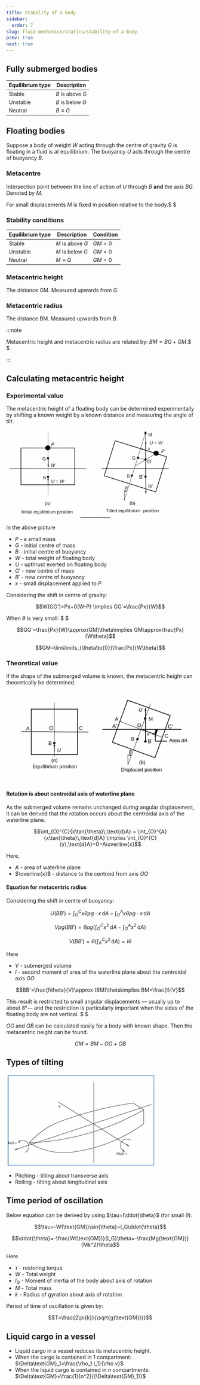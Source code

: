 ```yaml
---
title: Stability of a Body
sidebar:
  order: 7
slug: fluid-mechanics/statics/stability-of-a-body
prev: true
next: true
---
```


## Fully submerged bodies

| Equilibrium type | Description      |
| ---------------- | ---------------- |
| Stable           | $B$ is above $G$ |
| Unstable         | $B$ is below $G$ |
| Neutral          | ${B}\equiv{G}$   |

## Floating bodies

Suppose a body of weight $W$ acting through the centre of gravity $G$ is
floating in a fluid is at equilibrium. The buoyancy $U$ acts through the centre
of buoyancy $B$.

### Metacentre

Intersection point between the line of action of $U$ through $B$ **and** the
axis $BG$. Denoted by $M$.

For small displacements $M$ is fixed in position relative to the body.$ $

### Stability conditions

| Equilibrium type | Description      | Condition |
| ---------------- | ---------------- | --------- |
| Stable           | $M$ is above $G$ | $GM>0$    |
| Unstable         | $M$ is below $G$ | $GM<0$    |
| Neutral          | $M\equiv{G}$     | $GM=0$    |

### Metacentric height

The distance $\text{GM}$. Measured upwards from $G$.

### Metacentric radius

The distance $\text{BM}$. Measured upwards from $B$.

:::note

Metacentric height and metacentric radius are related by: $BM=BG+GM$.$ $

:::

## Calculating metacentric height

### Experimental value

The metacentric height of a floating body can be determined experimentally by
shifting a known weight by a known distance and measuring the angle of tilt.

![Experimental Metacentre Height](./images/experimental-metacentre-height.jpg)

In the above picture

- $P$ - a small mass
- $G$ - initial centre of mass
- $B$ - initial centre of buoyancy
- $W$ - total weight of floating body
- $U$ - upthrust exerted on floating body
- $G'$ - new centre of mass
- $B'$ - new centre of buoyancy
- $x$ - small displacement applied to $P$

Considering the shift in centre of gravity:

```math
W(GG')=Px+0(W-P) \implies GG'=\frac{Px}{W}
```

When $\theta$ is very small: $ $

```math
GG'=\frac{Px}{W}\approx(GM)\theta\implies GM\approx\frac{Px}{W\theta}
```

```math
GM=\lim\limits_{\theta\to{0}}\frac{Px}{W\theta}
```

### Theoretical value

If the shape of the submerged volume is known, the metacentric height can
theoretically be determined.

![Theoretical Metacentre Height](./images/theoretical-metacentre-height.jpg)

#### Rotation is about centroidal axis of waterline plane

As the submerged volume remains unchanged during angular displacement, it can be
derived that the rotation occurs about the centroidal axis of the waterline
plane.

```math
\int_{O}^{C}{x\tan{\theta}\,\text{d}A}
=
\int_{O}^{A}{x\tan{\theta}\,\text{d}A}
\implies
\int_{O}^{C}{x\,\text{d}A}=0=A\overline{x}
```

Here,

- $A$ - area of waterline plane
- $\overline{x}$ - distance to the centroid from axis $OO$

#### Equation for metacentric radius

Considering the shift in centre of buoyancy:

```math
U(BB')=
\int_{O}^{C}{x\theta\rho{g}\cdot{x}\,\text{d}A}
-
\int_{O}^{A}{x\theta\rho{g}\cdot{x}\,\text{d}A}
```

```math
V\rho{g}(BB')=
\theta\rho{g}
\Bigg(
\int_{O}^{C}{x^2\,\text{d}A}
-
\int_{O}^{A}{x^2\,\text{d}A}
\Bigg)
```

```math
V(BB')=
\theta
\bigg(
\int_{A}^{C}{x^2\,\text{d}A}
\bigg)
=I\theta
```

Here

- $V$ - submerged volume
- $I$ - second moment of area of the waterline plane about the centroidal axis
  $OO$

```math
BB'=\frac{I\theta}{V}\approx (BM)\theta\implies BM=\frac{I}{V}
```

This result is restricted to small angular displacements — usually up to about
$8°$— and the restriction is particularly important when the sides of the
floating body are not vertical. $ $

$OG$ and $OB$ can be calculated easily for a body with known shape. Then the
metacentric height can be found.

```math
GM = BM - OG + OB
```

## Types of tilting

![Types of tilting](./images/types-of-tilting.jpg)

- Pitching - tilting about transverse axis
- Rolling - tilting about longitudinal axis

## Time period of oscillation

Below equation can be derived by using $\tau=I\ddot{\theta}$ (for small
$\theta$):

```math
\tau=-W(\text{GM})\sin{\theta}=I_G\ddot{\theta}
```

```math
\ddot{\theta}=-\frac{W(\text{GM})}{I_G}\theta=-\frac{Mg(\text{GM})}{Mk^2}\theta
```

Here

- $\tau$ - restoring torque
- $W$ - Total weight
- $I_G$ - Moment of inertia of the body about axis of rotation
- $M$ - Total mass
- $k$ - Radius of gyration about axis of rotation

Period of time of oscillation is given by:

```math
T=\frac{2\pi{k}}{\sqrt{g(\text{GM})}}
```

## Liquid cargo in a vessel

- Liquid cargo in a vessel reduces its metacentric height.
- When the cargo is contained in 1 compartment:  
  $\Delta\text{GM}_1=\frac{\rho_1 I_1}{\rho v}$
- When the liquid cargo is contained in $n$ compartments:  
  $\Delta\text{GM}=\frac{1}{n^2}{(\Delta\text{GM}_1)}$
